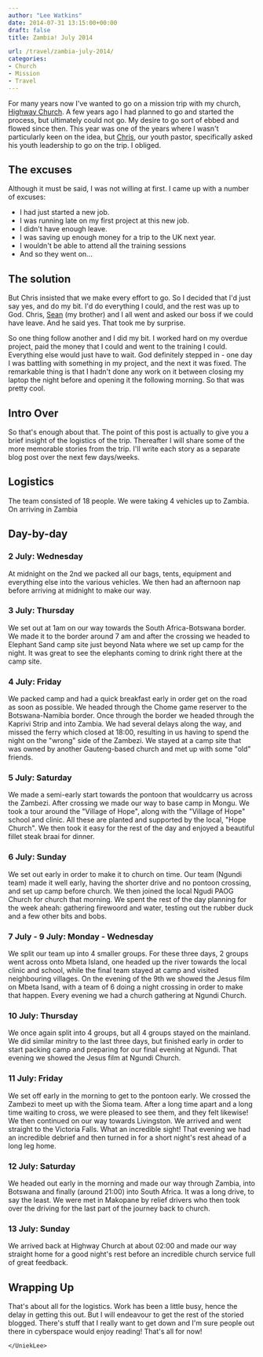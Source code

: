 ```yaml
---
author: "Lee Watkins"
date: 2014-07-31 13:15:00+00:00
draft: false
title: Zambia! July 2014

url: /travel/zambia-july-2014/
categories:
- Church
- Mission
- Travel
---
```


For many years now I've wanted to go on a mission trip with my church, [Highway Church](http://highwayaog.co.za). A few years ago I had planned to go and started the process, but ultimately could not go.<!--more--> My desire to go sort of ebbed and flowed since then. This year was one of the years where I wasn't particularly keen on the idea, but [Chris](http://twitter.com/chrisvanwell), our youth pastor, specifically asked his youth leadership to go on the trip. I obliged.





## The excuses





Although it must be said, I was not willing at first. I came up with a number of excuses:






  * I had just started a new job.
  * I was running late on my first project at this new job.
  * I didn't have enough leave.
  * I was saving up enough money for a trip to the UK next year.
  * I wouldn't be able to attend all the training sessions
  * And so they went on...




## The solution





But Chris insisted that we make every effort to go. So I decided that I'd just say yes, and do my bit. I'd do everything I could, and the rest was up to God. Chris, [Sean](http://twitter.com/SeanSWatkins) (my brother) and I all went and asked our boss if we could have leave. And he said yes. That took me by surprise.





So one thing follow another and I did my bit. I worked hard on my overdue project, paid the money that I could and went to the training I could. Everything else would just have to wait. God definitely stepped in - one day I was battling with something in my project, and the next it was fixed. The remarkable thing is that I hadn't done any work on it between closing my laptop the night before and opening it the following morning. So that was pretty cool.





## Intro Over





So that's enough about that. The point of this post is actually to give you a brief insight of the logistics of the trip. Thereafter I will share some of the more memorable stories from the trip. I'll write each story as a separate blog post over the next few days/weeks.





## Logistics





The team consisted of 18 people. We were taking 4 vehicles up to Zambia. On arriving in Zambia





## Day-by-day





### 2 July: Wednesday





At midnight on the 2nd we packed all our bags, tents, equipment and everything else into the various vehicles. We then had an afternoon nap before arriving at midnight to make our way.





### 3 July: Thursday





We set out at 1am on our way towards the South Africa-Botswana border. We made it to the border around 7 am and after the crossing we headed to Elephant Sand camp site just beyond Nata where we set up camp for the night. It was great to see the elephants coming to drink right there at the camp site.





### 4 July: Friday





We packed camp and had a quick breakfast early in order get on the road as soon as possible. We headed through the Chome game reserver to the Botswana-Namibia border. Once through the border we headed through the Kaprivi Strip and into Zambia. We had several delays along the way, and missed the ferry which closed at 18:00, resulting in us having to spend the night on the "wrong" side of the Zambezi. We stayed at a camp site that was owned by another Gauteng-based church and met up with some "old" friends.





### 5 July: Saturday





We made a semi-early start towards the pontoon that wouldcarry us across the Zambezi. After crossing we made our way to base camp in Mongu. We took a tour around the "Village of Hope", along with the "Village of Hope" school and clinic. All these are planted and supported by the local, "Hope Church". We then took it easy for the rest of the day and enjoyed a beautiful fillet steak braai for dinner.





### 6 July: Sunday





We set out early in order to make it to church on time. Our team (Ngundi team) made it well early, having the shorter drive and no pontoon crossing, and set up camp before church. We then joined the local Ngudi PAOG Church for church that morning. We spent the rest of the day planning for the week aheah: gathering firewoord and water, testing out the rubber duck and a few other bits and bobs.





### 7 July - 9 July: Monday - Wednesday





We split our team up into 4 smaller groups. For these three days, 2 groups went across onto Mbeta Island, one headed up the river towards the local clinic and school, while the final team stayed at camp and visited neighbouring villages. On the evening of the 9th we showed the Jesus film on Mbeta Isand, with a team of 6 doing a night crossing in order to make that happen. Every evening we had a church gathering at Ngundi Church.





### 10 July: Thursday





We once again split into 4 groups, but all 4 groups stayed on the mainland. We did similar minitry to the last three days, but finished early in order to start packing camp and preparing for our final evening at Ngundi. That evening we showed the Jesus film at Ngundi Church.





### 11 July: Friday





We set off early in the morning to get to the pontoon early. We crossed the Zambezi to meet up with the Sioma team. After a long time apart and a long time waiting to cross, we were pleased to see them, and they felt likewise! We then continued on our way towards Livingston. We arrived and went straight to the Victoria Falls. What an incredible sight! That evening we had an incredible debrief and then turned in for a short night's rest ahead of a long leg home.





### 12 July: Saturday





We headed out early in the morning and made our way through Zambia, into Botswana and finally (around 21:00) into South Africa. It was a long drive, to say the least. We were met in Makopane by relief drivers who then took over the driving for the last part of the journey back to church.





### 13 July: Sunday





We arrived back at Highway Church at about 02:00 and made our way straight home for a good night's rest before an incredible church service full of great feedback.





## Wrapping Up





That's about all for the logistics. Work has been a little busy, hence the delay in getting this out. But I will endeavour to get the rest of the storied blogged. There's stuff that I really want to get down and I'm sure people out there in cyberspace would enjoy reading! That's all for now!





`</UniekLee>`
